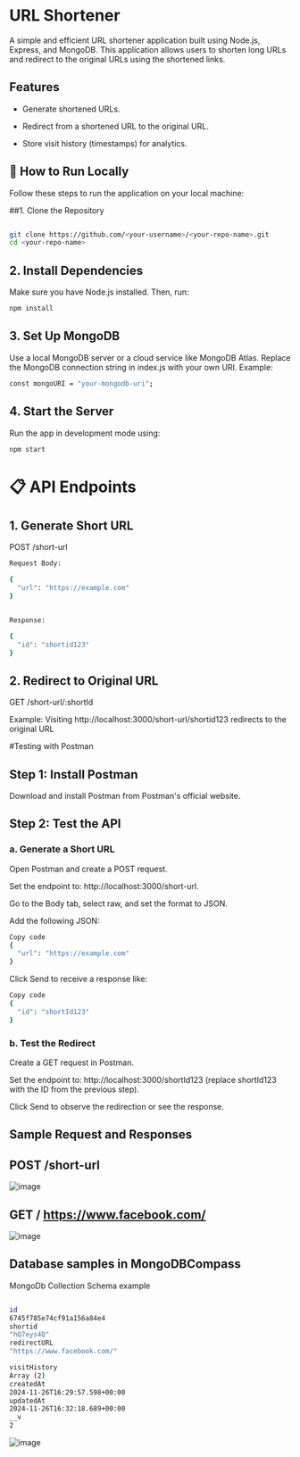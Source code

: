 # URL Shortener

A simple and efficient URL shortener application built using Node.js, Express, and MongoDB. This application allows users to shorten long URLs and redirect to the original URLs using the shortened links.


## Features

- Generate shortened URLs.

- Redirect from a shortened URL to the original URL.

- Store visit history (timestamps) for analytics.

  

## 🚀 How to Run Locally


Follow these steps to run the application on your local machine:


##1. Clone the Repository
```bash

git clone https://github.com/<your-username>/<your-repo-name>.git
cd <your-repo-name>
```


## 2. Install Dependencies

Make sure you have Node.js installed. Then, run:

```bash
npm install
```


## 3. Set Up MongoDB

Use a local MongoDB server or a cloud service like MongoDB Atlas.
Replace the MongoDB connection string in index.js with your own URI. Example:

```bash
const mongoURI = "your-mongodb-uri";
```


## 4. Start the Server

Run the app in development mode using:

```bash
npm start
```




# 📋 API Endpoints

## 1. Generate Short URL
   
POST /short-url
```bash
Request Body:

{
  "url": "https://example.com"
}


Response:

{
  "id": "shortid123"
}

```
## 2. Redirect to Original URL

GET /short-url/:shortId

Example: Visiting http://localhost:3000/short-url/shortid123 redirects to the original URL



#Testing with Postman

## Step 1: Install Postman

Download and install Postman from Postman's official website.


## Step 2: Test the API

### a. Generate a Short URL

Open Postman and create a POST request.

Set the endpoint to: http://localhost:3000/short-url.

Go to the Body tab, select raw, and set the format to JSON.

Add the following JSON:
``` bash
Copy code
{
  "url": "https://example.com"
}
```
Click Send to receive a response like:
```bash
Copy code
{
  "id": "shortId123"
}
```
### b. Test the Redirect

Create a GET request in Postman.

Set the endpoint to: http://localhost:3000/shortId123 (replace shortId123 with the ID from the previous step).

Click Send to observe the redirection or see the response.

## Sample Request and Responses 

## POST  /short-url

![image](https://github.com/user-attachments/assets/ea178405-9b97-4634-915a-87281502ac2d)


## GET  / https://www.facebook.com/

![image](https://github.com/user-attachments/assets/9da71848-c2b3-414b-9b37-3fec3e0ca5ad)


## Database samples in MongoDBCompass

MongoDb Collection Schema example


```bash

id
6745f785e74cf91a156a84e4
shortid
"hQ7eys4Q"
redirectURL
"https://www.facebook.com/"

visitHistory
Array (2)
createdAt
2024-11-26T16:29:57.598+00:00
updatedAt
2024-11-26T16:32:18.689+00:00
__v
2

```

![image](https://github.com/user-attachments/assets/f36edb47-382f-4f16-a250-cf54b9acce62)












